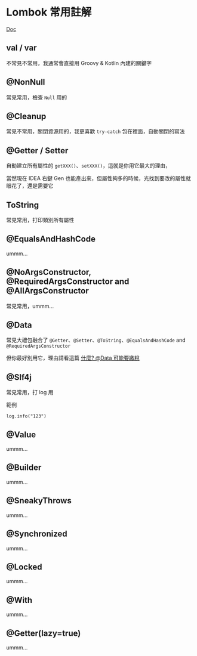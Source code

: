 # Lombok 常用註解

[Doc](https://projectlombok.org/features/)

## val / var 

不常見不常用，我通常會直接用 Groovy & Kotlin 內建的關鍵字

## @NonNull

常見常用，檢查 `Null` 用的

## @Cleanup

常見不常用，關閉資源用的，我更喜歡 `try-catch` 包在裡面，自動關閉的寫法

## @Getter / Setter

自動建立所有屬性的 `getXXX()`、`setXXX()`，這就是你用它最大的理由，

當然現在 IDEA 右鍵 Gen 也能產出來，但屬性夠多的時候，光找到要改的屬性就眼花了，還是需要它

## ToString

常見常用，打印類別所有屬性

## @EqualsAndHashCode

ummm...

## @NoArgsConstructor, @RequiredArgsConstructor and @AllArgsConstructor

常見常用，ummm...

## @Data

常見大禮包融合了 `@Getter`、`@Setter`、`@ToString`、`@EqualsAndHashCode` and `@RequiredArgsConstructor` 

但你最好別用它，理由請看這篇 [什麼? @Data 可能要繳稅](./Lombok@Data坑.md)

## @Slf4j

常見常用，打 log 用

範例

```
log.info("123")
```

## @Value

ummm...

## @Builder

ummm...

## @SneakyThrows

ummm...

## @Synchronized

ummm...

## @Locked

ummm...

## @With

ummm...

## @Getter(lazy=true)

ummm...
